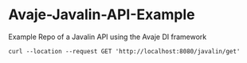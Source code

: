 # Avaje-Javalin-API-Example

Example Repo of a Javalin API using the Avaje DI framework

`curl --location --request GET 'http://localhost:8080/javalin/get'`
